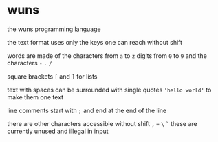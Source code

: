 # wuns
the wuns programming language

the text format uses only the keys one can reach without shift

words are made of the characters from `a` to `z` digits from `0` to `9` and the characters `-` `.` `/`

square brackets `[` and `]` for lists

text with spaces can be surrounded with single quotes `'hello world'` to make them one text

line comments start with `;` and end at the end of the line

there are other characters accessible without shift `,` `=` `\` `` ` `` these are currently unused and illegal in input

